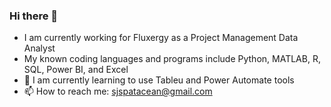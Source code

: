 ### Hi there 👋
- I am currently working for Fluxergy as a Project Management Data Analyst
- My known coding languages and programs include Python, MATLAB, R, SQL, Power BI, and Excel
- 🌱 I am currently learning to use Tableu and Power Automate tools 
- 📫 How to reach me: sjspatacean@gmail.com

<!--
**SethSpatacean/SethSpatacean** is a ✨ _special_ ✨ repository because its `README.md` (this file) appears on your GitHub profile.

Here are some ideas to get you started:

- 🔭 I’m currently working on ...
- 🌱 I’m currently learning ...
- 👯 I’m looking to collaborate on ...
- 🤔 I’m looking for help with ...
- 💬 Ask me about ...
- 📫 How to reach me: ...
- 😄 Pronouns: ...
- ⚡ Fun fact: ...
-->
